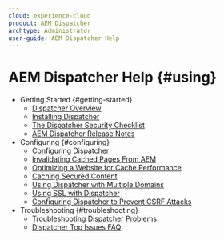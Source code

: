 ```yaml
---
cloud: experience-cloud
product: AEM Dispatcher
archtype: Administrator
user-guide: AEM Dispatcher Help
---
```


# AEM Dispatcher Help {#using}

+ Getting Started {#getting-started}
  + [Dispatcher Overview](dispatcher.md)
  + [Installing Dispatcher](dispatcher-install.md)
  + [The Dispatcher Security Checklist](security-checklist.md)
  + [AEM Dispatcher Release Notes](release-notes.md)
+ Configuring {#configuring}
  + [Configuring Dispatcher](dispatcher-configuration.md)
  + [Invalidating Cached Pages From AEM](page-invalidate.md)
  + [Optimizing a Website for Cache Performance](https://helpx.adobe.com/experience-manager/6-4/sites/deploying/using/configuring-performance.html)
  + [Caching Secured Content](permissions-cache.md)
  + [Using Dispatcher with Multiple Domains ](dispatcher-domains.md)
  + [Using SSL with Dispatcher](dispatcher-ssl.md)
  + [Configuring Dispatcher to Prevent CSRF Attacks](configuring-dispatcher-to-prevent-csrf.md)
+ Troubleshooting {#troubleshooting}
  + [Troubleshooting Dispatcher Problems](dispatcher-troubleshooting.md)
  + [Dispatcher Top Issues FAQ](dispatcher-faq.md)